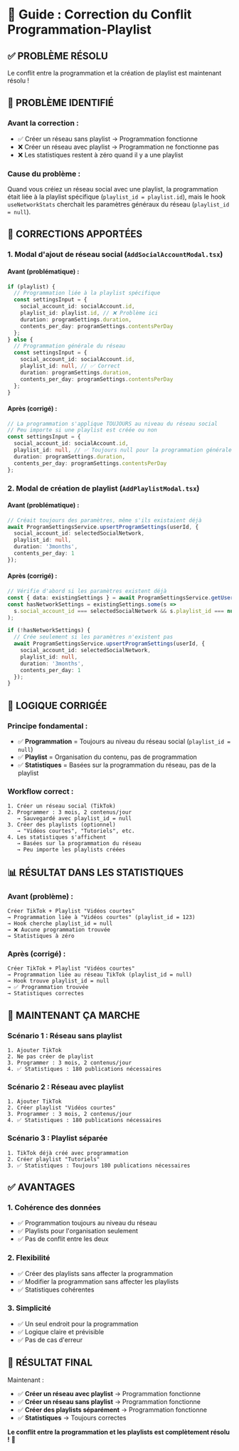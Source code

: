 # 🔧 Guide : Correction du Conflit Programmation-Playlist

## ✅ **PROBLÈME RÉSOLU**

Le conflit entre la programmation et la création de playlist est maintenant résolu !

## 🐛 **PROBLÈME IDENTIFIÉ**

### **Avant la correction :**
- ✅ Créer un réseau sans playlist → Programmation fonctionne
- ❌ Créer un réseau avec playlist → Programmation ne fonctionne pas
- ❌ Les statistiques restent à zéro quand il y a une playlist

### **Cause du problème :**
Quand vous créiez un réseau social avec une playlist, la programmation était liée à la playlist spécifique (`playlist_id = playlist.id`), mais le hook `useNetworkStats` cherchait les paramètres généraux du réseau (`playlist_id = null`).

## 🔧 **CORRECTIONS APPORTÉES**

### **1. Modal d'ajout de réseau social (`AddSocialAccountModal.tsx`)**

#### **Avant (problématique) :**
```typescript
if (playlist) {
  // Programmation liée à la playlist spécifique
  const settingsInput = {
    social_account_id: socialAccount.id,
    playlist_id: playlist.id, // ❌ Problème ici
    duration: programSettings.duration,
    contents_per_day: programSettings.contentsPerDay
  };
} else {
  // Programmation générale du réseau
  const settingsInput = {
    social_account_id: socialAccount.id,
    playlist_id: null, // ✅ Correct
    duration: programSettings.duration,
    contents_per_day: programSettings.contentsPerDay
  };
}
```

#### **Après (corrigé) :**
```typescript
// La programmation s'applique TOUJOURS au niveau du réseau social
// Peu importe si une playlist est créée ou non
const settingsInput = {
  social_account_id: socialAccount.id,
  playlist_id: null, // ✅ Toujours null pour la programmation générale
  duration: programSettings.duration,
  contents_per_day: programSettings.contentsPerDay
};
```

### **2. Modal de création de playlist (`AddPlaylistModal.tsx`)**

#### **Avant (problématique) :**
```typescript
// Créait toujours des paramètres, même s'ils existaient déjà
await ProgramSettingsService.upsertProgramSettings(userId, {
  social_account_id: selectedSocialNetwork,
  playlist_id: null,
  duration: '3months',
  contents_per_day: 1
});
```

#### **Après (corrigé) :**
```typescript
// Vérifie d'abord si les paramètres existent déjà
const { data: existingSettings } = await ProgramSettingsService.getUserProgramSettings(userId);
const hasNetworkSettings = existingSettings.some(s => 
  s.social_account_id === selectedSocialNetwork && s.playlist_id === null
);

if (!hasNetworkSettings) {
  // Crée seulement si les paramètres n'existent pas
  await ProgramSettingsService.upsertProgramSettings(userId, {
    social_account_id: selectedSocialNetwork,
    playlist_id: null,
    duration: '3months',
    contents_per_day: 1
  });
}
```

## 🎯 **LOGIQUE CORRIGÉE**

### **Principe fondamental :**
- ✅ **Programmation** = Toujours au niveau du réseau social (`playlist_id = null`)
- ✅ **Playlist** = Organisation du contenu, pas de programmation
- ✅ **Statistiques** = Basées sur la programmation du réseau, pas de la playlist

### **Workflow correct :**
```
1. Créer un réseau social (TikTok)
2. Programmer : 3 mois, 2 contenus/jour
   → Sauvegardé avec playlist_id = null
3. Créer des playlists (optionnel)
   → "Vidéos courtes", "Tutoriels", etc.
4. Les statistiques s'affichent
   → Basées sur la programmation du réseau
   → Peu importe les playlists créées
```

## 📊 **RÉSULTAT DANS LES STATISTIQUES**

### **Avant (problème) :**
```
Créer TikTok + Playlist "Vidéos courtes"
→ Programmation liée à "Vidéos courtes" (playlist_id = 123)
→ Hook cherche playlist_id = null
→ ❌ Aucune programmation trouvée
→ Statistiques à zéro
```

### **Après (corrigé) :**
```
Créer TikTok + Playlist "Vidéos courtes"
→ Programmation liée au réseau TikTok (playlist_id = null)
→ Hook trouve playlist_id = null
→ ✅ Programmation trouvée
→ Statistiques correctes
```

## 🚀 **MAINTENANT ÇA MARCHE**

### **Scénario 1 : Réseau sans playlist**
```
1. Ajouter TikTok
2. Ne pas créer de playlist
3. Programmer : 3 mois, 2 contenus/jour
4. ✅ Statistiques : 180 publications nécessaires
```

### **Scénario 2 : Réseau avec playlist**
```
1. Ajouter TikTok
2. Créer playlist "Vidéos courtes"
3. Programmer : 3 mois, 2 contenus/jour
4. ✅ Statistiques : 180 publications nécessaires
```

### **Scénario 3 : Playlist séparée**
```
1. TikTok déjà créé avec programmation
2. Créer playlist "Tutoriels"
3. ✅ Statistiques : Toujours 180 publications nécessaires
```

## ✅ **AVANTAGES**

### **1. Cohérence des données**
- ✅ Programmation toujours au niveau du réseau
- ✅ Playlists pour l'organisation seulement
- ✅ Pas de conflit entre les deux

### **2. Flexibilité**
- ✅ Créer des playlists sans affecter la programmation
- ✅ Modifier la programmation sans affecter les playlists
- ✅ Statistiques cohérentes

### **3. Simplicité**
- ✅ Un seul endroit pour la programmation
- ✅ Logique claire et prévisible
- ✅ Pas de cas d'erreur

## 🎉 **RÉSULTAT FINAL**

Maintenant :
- ✅ **Créer un réseau avec playlist** → Programmation fonctionne
- ✅ **Créer un réseau sans playlist** → Programmation fonctionne
- ✅ **Créer des playlists séparément** → Programmation fonctionne
- ✅ **Statistiques** → Toujours correctes

**Le conflit entre la programmation et les playlists est complètement résolu !** 🚀
